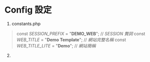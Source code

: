 # Config 設定

1. constants.php
> const *SESSION_PREFIX* = "**DEMO_WEB**";  // *SESSION 贅詞*
> const *WEB_TITLE* = "**Demo Template**";    // *網站完整名稱*
> const *WEB_TITLE_LITE* = "**Demo**";           // *網站簡稱*

2.
